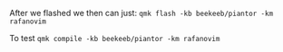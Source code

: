 After we flashed we then can just:
`qmk flash -kb beekeeb/piantor -km rafanovim`

To test
`qmk compile -kb beekeeb/piantor -km rafanovim`

